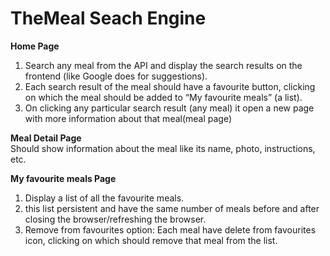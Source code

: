 # TheMeal Seach Engine


**Home Page**  
1. Search any meal from the API and display the search results on the frontend (like Google does for suggestions).
2. Each search result of the meal should have a favourite button, clicking on which the meal should be added to “My favourite meals” (a list).
3. On clicking any particular search result (any meal) it open a new page with more information about that meal(meal page)

**Meal Detail Page**  
   Should show information about the meal like its name, photo, instructions, etc.

**My favourite meals Page**  
1. Display a list of all the favourite meals.  
2. this list persistent and have the same number of meals before and after closing the browser/refreshing the browser.  
3. Remove from favourites option: Each meal have delete from favourites icon, clicking on which should remove that meal from the list. 



